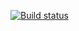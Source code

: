 [![Build status](https://ci.appveyor.com/api/projects/status/3ie73gnajs5hauwq?svg=true)](https://ci.appveyor.com/project/Olga715/hwpatterns1)
